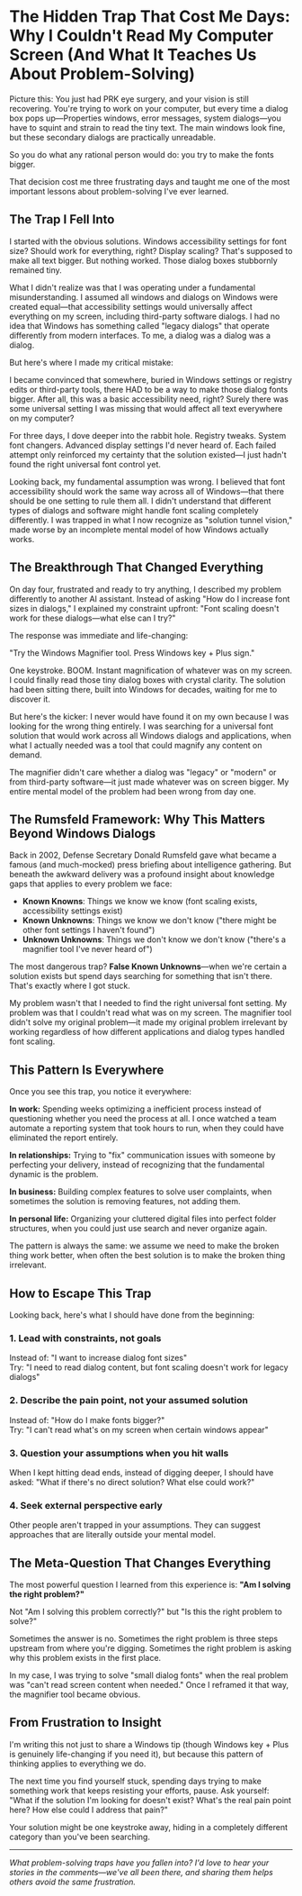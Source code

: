 # The Hidden Trap That Cost Me Days: Why I Couldn't Read My Computer Screen (And What It Teaches Us About Problem-Solving)

Picture this: You just had PRK eye surgery, and your vision is still recovering. You're trying to work on your computer, but every time a dialog box pops up—Properties windows, error messages, system dialogs—you have to squint and strain to read the tiny text. The main windows look fine, but these secondary dialogs are practically unreadable.

So you do what any rational person would do: you try to make the fonts bigger.

That decision cost me three frustrating days and taught me one of the most important lessons about problem-solving I've ever learned.

## The Trap I Fell Into

I started with the obvious solutions. Windows accessibility settings for font size? Should work for everything, right? Display scaling? That's supposed to make all text bigger. But nothing worked. Those dialog boxes stubbornly remained tiny.

What I didn't realize was that I was operating under a fundamental misunderstanding. I assumed all windows and dialogs on Windows were created equal—that accessibility settings would universally affect everything on my screen, including third-party software dialogs. I had no idea that Windows has something called "legacy dialogs" that operate differently from modern interfaces. To me, a dialog was a dialog was a dialog.

But here's where I made my critical mistake:

I became convinced that somewhere, buried in Windows settings or registry edits or third-party tools, there HAD to be a way to make those dialog fonts bigger. After all, this was a basic accessibility need, right? Surely there was some universal setting I was missing that would affect all text everywhere on my computer?

For three days, I dove deeper into the rabbit hole. Registry tweaks. System font changers. Advanced display settings I'd never heard of. Each failed attempt only reinforced my certainty that the solution existed—I just hadn't found the right universal font control yet.

Looking back, my fundamental assumption was wrong. I believed that font accessibility should work the same way across all of Windows—that there should be one setting to rule them all. I didn't understand that different types of dialogs and software might handle font scaling completely differently. I was trapped in what I now recognize as "solution tunnel vision," made worse by an incomplete mental model of how Windows actually works.

## The Breakthrough That Changed Everything

On day four, frustrated and ready to try anything, I described my problem differently to another AI assistant. Instead of asking "How do I increase font sizes in dialogs," I explained my constraint upfront: "Font scaling doesn't work for these dialogs—what else can I try?"

The response was immediate and life-changing:

"Try the Windows Magnifier tool. Press Windows key + Plus sign."

One keystroke. BOOM. Instant magnification of whatever was on my screen. I could finally read those tiny dialog boxes with crystal clarity. The solution had been sitting there, built into Windows for decades, waiting for me to discover it.

But here's the kicker: I never would have found it on my own because I was looking for the wrong thing entirely. I was searching for a universal font solution that would work across all Windows dialogs and applications, when what I actually needed was a tool that could magnify any content on demand.

The magnifier didn't care whether a dialog was "legacy" or "modern" or from third-party software—it just made whatever was on screen bigger. My entire mental model of the problem had been wrong from day one.

## The Rumsfeld Framework: Why This Matters Beyond Windows Dialogs

Back in 2002, Defense Secretary Donald Rumsfeld gave what became a famous (and much-mocked) press briefing about intelligence gathering. But beneath the awkward delivery was a profound insight about knowledge gaps that applies to every problem we face:

- **Known Knowns**: Things we know we know (font scaling exists, accessibility settings exist)
- **Known Unknowns**: Things we know we don't know ("there might be other font settings I haven't found")  
- **Unknown Unknowns**: Things we don't know we don't know ("there's a magnifier tool I've never heard of")

The most dangerous trap? **False Known Unknowns**—when we're certain a solution exists but spend days searching for something that isn't there. That's exactly where I got stuck.

My problem wasn't that I needed to find the right universal font setting. My problem was that I couldn't read what was on my screen. The magnifier tool didn't solve my original problem—it made my original problem irrelevant by working regardless of how different applications and dialog types handled font scaling.

## This Pattern Is Everywhere

Once you see this trap, you notice it everywhere:

**In work:** Spending weeks optimizing a inefficient process instead of questioning whether you need the process at all. I once watched a team automate a reporting system that took hours to run, when they could have eliminated the report entirely.

**In relationships:** Trying to "fix" communication issues with someone by perfecting your delivery, instead of recognizing that the fundamental dynamic is the problem.

**In business:** Building complex features to solve user complaints, when sometimes the solution is removing features, not adding them.

**In personal life:** Organizing your cluttered digital files into perfect folder structures, when you could just use search and never organize again.

The pattern is always the same: we assume we need to make the broken thing work better, when often the best solution is to make the broken thing irrelevant.

## How to Escape This Trap

Looking back, here's what I should have done from the beginning:

### 1. Lead with constraints, not goals
Instead of: "I want to increase dialog font sizes"  
Try: "I need to read dialog content, but font scaling doesn't work for legacy dialogs"

### 2. Describe the pain point, not your assumed solution
Instead of: "How do I make fonts bigger?"  
Try: "I can't read what's on my screen when certain windows appear"

### 3. Question your assumptions when you hit walls
When I kept hitting dead ends, instead of digging deeper, I should have asked: "What if there's no direct solution? What else could work?"

### 4. Seek external perspective early
Other people aren't trapped in your assumptions. They can suggest approaches that are literally outside your mental model.

## The Meta-Question That Changes Everything

The most powerful question I learned from this experience is: **"Am I solving the right problem?"**

Not "Am I solving this problem correctly?" but "Is this the right problem to solve?"

Sometimes the answer is no. Sometimes the right problem is three steps upstream from where you're digging. Sometimes the right problem is asking why this problem exists in the first place.

In my case, I was trying to solve "small dialog fonts" when the real problem was "can't read screen content when needed." Once I reframed it that way, the magnifier tool became obvious.

## From Frustration to Insight

I'm writing this not just to share a Windows tip (though Windows key + Plus is genuinely life-changing if you need it), but because this pattern of thinking applies to everything we do.

The next time you find yourself stuck, spending days trying to make something work that keeps resisting your efforts, pause. Ask yourself: "What if the solution I'm looking for doesn't exist? What's the real pain point here? How else could I address that pain?"

Your solution might be one keystroke away, hiding in a completely different category than you've been searching.

---

*What problem-solving traps have you fallen into? I'd love to hear your stories in the comments—we've all been there, and sharing them helps others avoid the same frustration.*